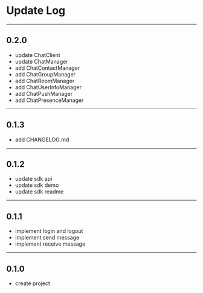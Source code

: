 # Update Log

---
## 0.2.0
* update ChatClient
* update ChatManager
* add ChatContactManager
* add ChatGroupManager
* add ChatRoomManager
* add ChatUserInfoManager
* add ChatPushManager
* add ChatPresenceManager

---
## 0.1.3
* add CHANGELOG.md
---
## 0.1.2
* update sdk api
* update sdk demo
* update sdk readme
---
## 0.1.1
* implement login and logout
* implement send message
* implement receive message
---
## 0.1.0
* create project
